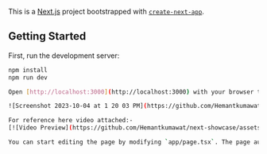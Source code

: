 This is a [Next.js](https://nextjs.org/) project bootstrapped with [`create-next-app`](https://github.com/vercel/next.js/tree/canary/packages/create-next-app).

## Getting Started

First, run the development server:

```bash
npm install
npm run dev

Open [http://localhost:3000](http://localhost:3000) with your browser to see the result.

![Screenshot 2023-10-04 at 1 20 03 PM](https://github.com/Hemantkumawat/next-showcase/assets/29446936/748b69f7-3003-4be3-b689-bf1b1bfc1458)

For reference here video attached:-
[![Video Preview](https://github.com/Hemantkumawat/next-showcase/assets/29446936/2a191589-a6a3-4088-8484-ef40aee0c9d8)]([https://drive.google.com/file/d/your-video-id/view](https://drive.google.com/file/d/1obc83DsTJEBvYBpBPptMe_kCapx9znLA/view))

You can start editing the page by modifying `app/page.tsx`. The page auto-updates as you edit the file.
